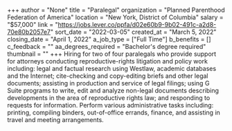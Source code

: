 +++
author = "None"
title = "Paralegal"
organization = "Planned Parenthood Federation of America"
location = "New York, District of Columbia"
salary = "$57,000"
link = "https://jobs.lever.co/ppfa/d02e60b9-9b02-491c-a2d8-70e80b2057e7"
sort_date = "2022-03-05"
created_at = "March 5, 2022"
closing_date = "April 1, 2022"
a_job_type = ["Full Time"]
b_benefits = []
c_feedback = ""
aa_degrees_required = "Bachelor's degree required"
thumbnail = ""
+++
Hiring for two of four paralegals who provide support for attorneys conducting reproductive-rights litigation and policy work including: legal and factual research using Westlaw, academic databases and the Internet; cite-checking and copy-editing briefs and other legal documents; assisting in production and service of legal filings; using G Suite programs to write, edit and analyze non-legal documents describing developments in the area of reproductive rights law; and responding to requests for information. Perform various administrative tasks including: printing, compiling binders, out-of-office errands, finance, and assisting in travel and meeting arrangements.